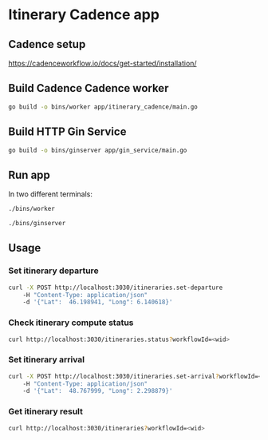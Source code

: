 # Itinerary Cadence app

## Cadence setup
https://cadenceworkflow.io/docs/get-started/installation/

## Build Cadence Cadence worker
```bash
go build -o bins/worker app/itinerary_cadence/main.go
```

## Build HTTP Gin Service
```bash
go build -o bins/ginserver app/gin_service/main.go
```

## Run app
In two different terminals:
```bash
./bins/worker
```
```bash
./bins/ginserver
```

## Usage

### Set itinerary departure
```bash
curl -X POST http://localhost:3030/itineraries.set-departure
    -H "Content-Type: application/json"
    -d '{"Lat":  46.198941, "Long": 6.140618}'
```

### Check itinerary compute status
```bash
curl http://localhost:3030/itineraries.status?workflowId=<wid>
```

### Set itinerary arrival
```bash
curl -X POST http://localhost:3030/itineraries.set-arrival?workflowId=<wid>
    -H "Content-Type: application/json"
    -d '{"Lat":  48.767999, "Long": 2.298879}'
```

### Get itinerary result
```bash
curl http://localhost:3030/itineraries?workflowId=<wid>
```
